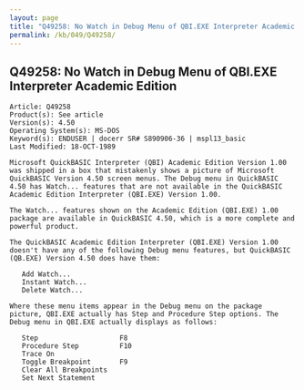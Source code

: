 ```yaml
---
layout: page
title: "Q49258: No Watch in Debug Menu of QBI.EXE Interpreter Academic Edition"
permalink: /kb/049/Q49258/
---
```


## Q49258: No Watch in Debug Menu of QBI.EXE Interpreter Academic Edition

	Article: Q49258
	Product(s): See article
	Version(s): 4.50
	Operating System(s): MS-DOS
	Keyword(s): ENDUSER | docerr SR# S890906-36 | mspl13_basic
	Last Modified: 18-OCT-1989
	
	Microsoft QuickBASIC Interpreter (QBI) Academic Edition Version 1.00
	was shipped in a box that mistakenly shows a picture of Microsoft
	QuickBASIC Version 4.50 screen menus. The Debug menu in QuickBASIC
	4.50 has Watch... features that are not available in the QuickBASIC
	Academic Edition Interpreter (QBI.EXE) Version 1.00.
	
	The Watch... features shown on the Academic Edition (QBI.EXE) 1.00
	package are available in QuickBASIC 4.50, which is a more complete and
	powerful product.
	
	The QuickBASIC Academic Edition Interpreter (QBI.EXE) Version 1.00
	doesn't have any of the following Debug menu features, but QuickBASIC
	(QB.EXE) Version 4.50 does have them:
	
	   Add Watch...
	   Instant Watch...
	   Delete Watch...
	
	Where these menu items appear in the Debug menu on the package
	picture, QBI.EXE actually has Step and Procedure Step options. The
	Debug menu in QBI.EXE actually displays as follows:
	
	   Step                    F8
	   Procedure Step          F10
	   Trace On
	   Toggle Breakpoint       F9
	   Clear All Breakpoints
	   Set Next Statement
